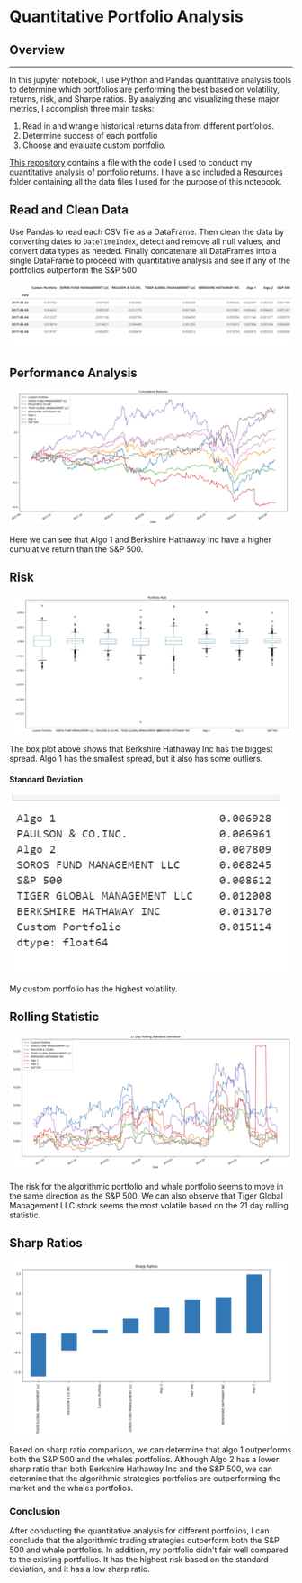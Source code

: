 # Quantitative Portfolio Analysis
## Overview
--- 
In this jupyter notebook, I use Python and Pandas quantitative analysis tools to determine which portfolios are performing the best based on volatility, returns, risk, and Sharpe ratios. By analyzing and visualizing these major metrics, I accomplish three main tasks:
1. Read in and wrangle historical returns data from different portfolios. 
2. Determine success of each portfolio
3. Choose and evaluate custom portfolio. 

[This repository](porfolio_analysis.ipynb) contains a file with the code I used to conduct my quantitative analysis of portfolio returns. I have also included a [Resources](Resources) folder containing all the data files I used for the purpose of this notebook.

## Read and Clean Data 
Use Pandas to read each CSV file as a DataFrame. Then clean the data by converting dates to `DateTimeIndex`, detect and remove all null values, and convert data types as needed. Finally concatenate all DataFrames into a single DataFrame to proceed with quantitative analysis and see if any of the portfolios outperform the S&P 500

![Combined Returns](screenshots/combined_returns.png
)

## Performance Analysis
![Cumulative Returns](screenshots/cumulative_returns.png)

Here we can see that Algo 1 and Berkshire Hathaway Inc have a higher cumulative return than the S&P 500. 

## Risk 
![Portfolio Risk](Screenshots/portfolio_risk.png)

The box plot above shows that Berkshire Hathaway Inc has the biggest spread. Algo 1 has the smallest spread, but it also has some outliers. 

#### Standard Deviation
![STD](screenshots/standard_deviation.png)

My custom portfolio has the highest volatility. 

## Rolling Statistic

![Rolling Statistic](screenshots/rolling_statistic.png)

The risk for the algorithmic portfolio and whale portfolio seems to move in the same direction as the S&P 500. We can also observe that Tiger Global Management LLC stock seems the most volatile based on the 21 day rolling statistic. 

## Sharp Ratios

![Sharp Ratios](screenshots/sharp_ratios.png)

Based on sharp ratio comparison, we can determine that algo 1 outperforms both the S&P 500 and the whales portfolios. Although Algo 2 has a lower sharp ratio than both Berkshire Hathaway Inc and the S&P 500, we can determine that the algorithmic strategies portfolios are outperforming the market and the whales portfolios. 

### Conclusion 

After conducting the quantitative analysis for different portfolios, I can conclude that the algorithmic trading strategies outperform both the S&P 500 and whale portfolios. In addition,  my portfolio didn't fair well compared to the existing portfolios. It has the highest risk based on the standard deviation, and it has a low sharp ratio. 




